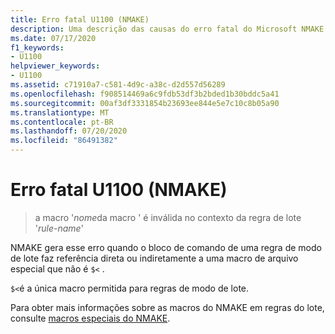```yaml
---
title: Erro fatal U1100 (NMAKE)
description: Uma descrição das causas do erro fatal do Microsoft NMAKE U1100.
ms.date: 07/17/2020
f1_keywords:
- U1100
helpviewer_keywords:
- U1100
ms.assetid: c71910a7-c581-4d9c-a38c-d2d557d56289
ms.openlocfilehash: f908514469a6c9fdb53df3b2bded1b30bddc5a41
ms.sourcegitcommit: 00af3df3331854b23693ee844e5e7c10c8b05a90
ms.translationtype: MT
ms.contentlocale: pt-BR
ms.lasthandoff: 07/20/2020
ms.locfileid: "86491382"
---
```

# <a name="nmake-fatal-error-u1100"></a>Erro fatal U1100 (NMAKE)

> a macro '*nome*da macro ' é inválida no contexto da regra de lote '*rule-name*'

NMAKE gera esse erro quando o bloco de comando de uma regra de modo de lote faz referência direta ou indiretamente a uma macro de arquivo especial que não é `$<` .

`$<`é a única macro permitida para regras de modo de lote.

Para obter mais informações sobre as macros do NMAKE em regras do lote, consulte [macros especiais do NMAKE](../../build/reference/special-nmake-macros.md).
